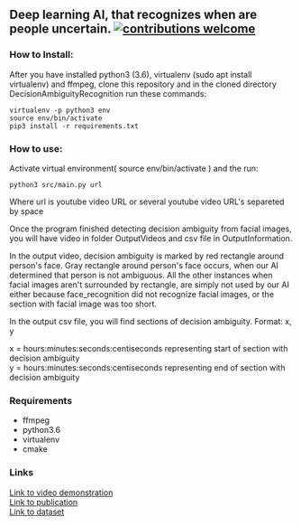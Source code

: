 ## Deep learning AI, that recognizes when are people uncertain.  [![contributions welcome](https://img.shields.io/badge/contributions-welcome-brightgreen.svg?style=flat)](https://github.com/dwyl/esta/issues)


### How to Install:

After you have installed python3 (3.6), virtualenv (sudo apt install virtualenv) and ffmpeg, clone this repository and in the cloned directory DecisionAmbiguityRecognition run these commands:

```
virtualenv -p python3 env
source env/bin/activate
pip3 install -r requirements.txt
```

### How to use:
Activate virtual environment( source env/bin/activate ) and the run:

```
python3 src/main.py url
```


Where url is youtube video URL or several youtube video URL's separeted by space

Once the program finished detecting decision ambiguity from facial images, you will have video in folder OutputVideos and csv file in OutputInformation.

In the output video, decision ambiguity is marked by red rectangle around person's face. Gray rectangle around person's face occurs, when our AI determined that person is not ambiguous. All the other instances when facial images aren't surrounded by rectangle, are simply not used by our AI either because face_recognition did not recognize facial images, or the section with facial image was too short.

In the output csv file, you will find sections of decision ambiguity.
Format: x, y

x = hours:minutes:seconds:centiseconds representing start of section with decision ambiguity<br/>
y = hours:minutes:seconds:centiseconds representing end of section with decision ambiguity 


### Requirements

- ffmpeg
- python3.6
- virtualenv
- cmake


### Links
[Link to video demonstration](https://youtu.be/LNgvCIBq1b4) <br/>
[Link to publication](bit.ly/2rotkUJ) <br/>
[Link to dataset](http://cmp.felk.cvut.cz/~jahodpa1/millionaire/)
